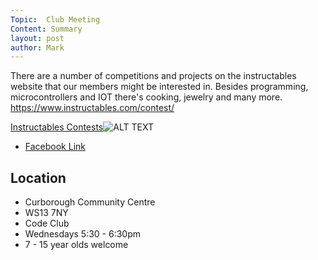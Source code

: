 ```yaml
---
Topic:  Club Meeting
Content: Summary
layout: post
author: Mark
---
```

There are a number of competitions and projects on the instructables website that our members might be interested in.
Besides programming, microcontrollers and IOT there's cooking, jewelry and many more.
https://www.instructables.com/contest/

[Instructables Contests](https://l.facebook.com/l.php?u=https%3A%2F%2Fwww.instructables.com%2Fcontest%2F&h=AT3-sUqOBMfZR8L6AlmLHg2wUd3idiiY8-Ha9iTxgevt1McidIFmIfduauKovTt-6rNpuEyolT0oPRNOCO2lxpt1MEz-rlIO8s8ggnRGfUp-Vtq8acCR8QIOJXnaCL6X&s=1)![ALT TEXT](https://external.fbhx6-1.fna.fbcdn.net/emg1/v/t13/17435381248865730092?url=https%3A%2F%2Fwww.instructables.com%2Fassets%2Fimg%2Fcontest%2Fcontests-preview.jpg&fb_obo=1&utld=instructables.com&stp=c0.5000x0.5000f_dst-emg0_p405x405_q75&ccb=13-1&oh=06_AbEReDcjzEKRm40E8ULcvwNNuCjqYZdgOTUgo769TopsVA&oe=65280A4C&_nc_sid=e609ca)

* [Facebook Link](https://www.facebook.com/1481985248595237/posts/3464334043693671/)

## Location

* Curborough Community Centre
* WS13 7NY
* Code Club
* Wednesdays 5:30 - 6:30pm
* 7 - 15 year olds welcome

